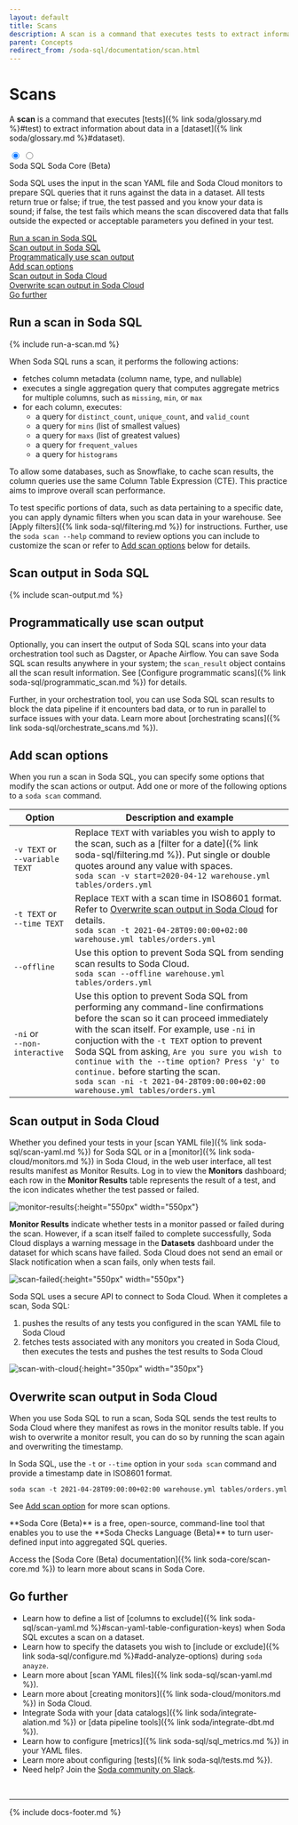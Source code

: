 ```yaml
---
layout: default
title: Scans
description: A scan is a command that executes tests to extract information about data in a dataset. Soda SQL uses YAML file contents to prepare SQL queries for a scan.
parent: Concepts
redirect_from: /soda-sql/documentation/scan.html
---
```


# Scans

A **scan** is a command that executes [tests]({% link soda/glossary.md %}#test) to extract information about data in a [dataset]({% link soda/glossary.md %}#dataset).

<div class="warpper">
  <input class="radio" id="one" name="group" type="radio" checked>
  <input class="radio" id="two" name="group" type="radio">
  <div class="tabs">
  <label class="tab" id="one-tab" for="one">Soda SQL</label>
  <label class="tab" id="two-tab" for="two">Soda Core (Beta)</label>
    </div>
  <div class="panels">
  <div class="panel" id="one-panel" markdown="1">

Soda SQL uses the input in the scan YAML file and Soda Cloud monitors to prepare SQL queries that it runs against the data in a dataset. All tests return true or false; if true, the test passed and you know your data is sound; if false, the test fails which means the scan discovered data that falls outside the expected or acceptable parameters you defined in your test.

[Run a scan in Soda SQL](#run-a-scan-in-soda-sql)<br />
[Scan output in Soda SQL](#scan-output-in-soda-sql)<br />
[Programmatically use scan output](#programmatically-use-scan-output)<br />
[Add scan options](#add-scan-options)<br />
[Scan output in Soda Cloud](#scan-output-in-soda-cloud)<br />
[Overwrite scan output in Soda Cloud](#overwrite-scan-output-in-soda-cloud)<br />
[Go further](#go-further)<br />

## Run a scan in Soda SQL

{% include run-a-scan.md %}

When Soda SQL runs a scan, it performs the following actions:
- fetches column metadata (column name, type, and nullable)
- executes a single aggregation query that computes aggregate metrics for multiple columns, such as `missing`, `min`, or `max`
- for each column, executes:
  - a query for `distinct_count`, `unique_count`, and `valid_count`
  - a query for `mins` (list of smallest values)
  - a query for `maxs` (list of greatest values)
  - a query for `frequent_values`
  - a query for `histograms`

To allow some databases, such as Snowflake, to cache scan results, the column queries use the same Column Table Expression (CTE). This practice aims to improve overall scan performance.

To test specific portions of data, such as data pertaining to a specific date, you can apply dynamic filters when you scan data in your warehouse. See [Apply filters]({% link soda-sql/filtering.md %}) for instructions. Further, use the `soda scan --help` command to review options you can include to customize the scan or refer to [Add scan options](#add-scan-options) below for details.

## Scan output in Soda SQL

{% include scan-output.md %}


## Programmatically use scan output

Optionally, you can insert the output of Soda SQL scans into your data orchestration tool such as Dagster, or Apache Airflow. You can save Soda SQL scan results anywhere in your system; the `scan_result` object contains all the scan result information. See [Configure programmatic scans]({% link soda-sql/programmatic_scan.md %}) for details.

Further, in your orchestration tool, you can use Soda SQL scan results to block the data pipeline if it encounters bad data, or to run in parallel to surface issues with your data. Learn more about [orchestrating scans]({% link soda-sql/orchestrate_scans.md %}).

## Add scan options

When you run a scan in Soda SQL, you can specify some options that modify the scan actions or output. Add one or more of the following options to a `soda scan` command.

| Option | Description and example|
| --------  | ---------------------- |
| `-v TEXT` or<br /> `--variable TEXT` | Replace `TEXT` with variables you wish to apply to the scan, such as a [filter for a date]({% link soda-sql/filtering.md %}). Put single or double quotes around any value with spaces. <br />  `soda scan -v start=2020-04-12 warehouse.yml tables/orders.yml` |
| `-t TEXT` or<br /> `--time TEXT` | Replace `TEXT` with a scan time in ISO8601 format. Refer to [Overwrite scan output in Soda Cloud](#overwrite-scan-output-in-soda-cloud) for details. <br /> `soda scan -t 2021-04-28T09:00:00+02:00 warehouse.yml tables/orders.yml` |
| `--offline` | Use this option to prevent Soda SQL from sending scan results to Soda Cloud. <br /> `soda scan --offline warehouse.yml tables/orders.yml` |
| `-ni` or<br /> `--non-interactive` | Use this option to prevent Soda SQL from performing any command-line confirmations before the scan so it can proceed immediately with the scan itself. For example, use `-ni` in conjuction with the `-t TEXT` option to prevent Soda SQL from asking, `Are you sure you wish to continue with the --time option? Press 'y' to continue.` before starting the scan.<br /> `soda scan -ni -t 2021-04-28T09:00:00+02:00 warehouse.yml tables/orders.yml` |


## Scan output in Soda Cloud

Whether you defined your tests in your [scan YAML file]({% link soda-sql/scan-yaml.md %}) for Soda SQL or in a [monitor]({% link soda-cloud/monitors.md %}) in Soda Cloud, in the web user interface, all test results manifest as Monitor Results. Log in to view the **Monitors** dashboard; each row in the **Monitor Results** table represents the result of a test, and the icon indicates whether the test passed or failed.

![monitor-results](/assets/images/monitor-results.png){:height="550px" width="550px"}

**Monitor Results** indicate whether tests in a monitor passed or failed during the scan. However, if a scan itself failed to complete successfully, Soda Cloud displays a warning message in the **Datasets** dashboard under the dataset for which scans have failed. Soda Cloud does not send an email or Slack notification when a scan fails, only when tests fail.

![scan-failed](/assets/images/scan-failed.png){:height="550px" width="550px"}

Soda SQL uses a secure API to connect to Soda Cloud. When it completes a scan, Soda SQL:
1. pushes the results of any tests you configured in the scan YAML file to Soda Cloud
2. fetches tests associated with any monitors you created in Soda Cloud, then executes the tests and pushes the test results to Soda Cloud

![scan-with-cloud](/assets/images/scan-with-cloud.png){:height="350px" width="350px"}


## Overwrite scan output in Soda Cloud

When you use Soda SQL to run a scan, Soda SQL sends the test reults to Soda Cloud where they manifest as rows in the monitor results table. If you wish to overwrite a monitor result, you can do so by running the scan again and overwriting the timestamp.

In Soda SQL, use the `-t` or `--time` option in your `soda scan` command and provide a timestamp date in ISO8601 format.

```shell
soda scan -t 2021-04-28T09:00:00+02:00 warehouse.yml tables/orders.yml
```

See [Add scan option](#add-scan-options) for more scan options.

  </div>
  <div class="panel" id="two-panel" markdown="1">
**Soda Core (Beta)** is a free, open-source, command-line tool that enables you to use the **Soda Checks Language (Beta)** to turn user-defined input into aggregated SQL queries.

Access the [Soda Core (Beta) documentation]({% link soda-core/scan-core.md %}) to learn more about scans in Soda Core.

  </div>
  </div>
</div>



## Go further

* Learn how to define a list of [columns to exclude]({% link soda-sql/scan-yaml.md %}#scan-yaml-table-configuration-keys) when Soda SQL excutes a scan on a dataset.
* Learn how to specify the datasets you wish to [include or exclude]({% link soda-sql/configure.md %}#add-analyze-options) during `soda anayze`.
* Learn more about [scan YAML files]({% link soda-sql/scan-yaml.md %}).
* Learn more about [creating monitors]({% link soda-cloud/monitors.md %}) in Soda Cloud.
* Integrate Soda with your [data catalogs]({% link soda/integrate-alation.md %}) or [data pipeline tools]({% link soda/integrate-dbt.md %}).
* Learn how to configure [metrics]({% link soda-sql/sql_metrics.md %}) in your YAML files.
* Learn more about configuring [tests]({% link soda-sql/tests.md %}).
* Need help? Join the <a href="http://community.soda.io/slack" target="_blank"> Soda community on Slack</a>.

<br />

---
{% include docs-footer.md %}
